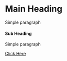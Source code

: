# Main Heading

Simple paragraph

#### Sub Heading

Simple paragraph

[Click Here](https://www.google.com) 